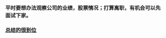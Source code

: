 
### 平时要想办法观察公司的业绩，股票情况；打算离职，有机会可以先面试下家。
### [总结的很到位](https://www.bilibili.com/video/BV1UZ4y1U7EG?p=1&share_medium=android&share_plat=android&share_session_id=ec9a6bee-8ecc-42be-9b4c-69087fb2e36b&share_source=WEIXIN&share_tag=s_i&timestamp=1641823831&unique_k=glxWP6q)
